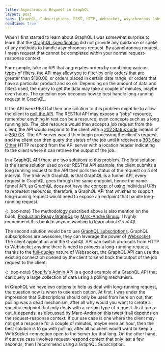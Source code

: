 ```yaml
---
title: Asynchronous Request in GraphQL
layout: post
tags: [GraphQL, Subscriptions, REST, HTTP, Websocket, Asynchronous Jobs]
readtime: true
---
```


When I first started to learn about GraphQL I was somewhat surprise to learn that the [GraphQL specification](https://spec.graphql.org/June2018/) did not provide any guidance or spoke of any methods to handle asynchronous request. By asynchronous request, I mean request that cannot be completed within your normal request-response context. 

For example, take an API that aggregates orders by combining various types of filters, the API may allow you to filter by only orders that are greater than $100.00, or orders placed in certain date range, or orders that have a particular product and so on. Depending on the amount of data and filters used, the query to get the data may take a couple of minutes, maybe even hours. The question now becomes how to best handle long-running request in GraphQL.

If the API were RESTful then one solution to this problem might be to allow the client to [poll the API](http://restalk-patterns.org/long-running-operation-polling.html). The RESTful API may expose a "jobs" resource, remember anything in rest can be a resource, even concepts such as a long running job. The jobs resource would then accept a job request from the client, the API would respond to the client with a [202 Status code](https://developer.mozilla.org/en-US/docs/Web/HTTP/Status/202) instead of a [200 OK](https://developer.mozilla.org/en-US/docs/Web/HTTP/Status/200). The API server would then begin processing the client's request, and the client can then query the status of the job until it receives a [303 See Other](https://developer.mozilla.org/en-US/docs/Web/HTTP/Status/303) HTTP respond from the API server with a location header indicating to the client where it can retrieve the output of the job. 

In a GraphQL API there are two solutions to this problem. The first solution is the same solution used on our RESTful API example, the client submits a long running request to the API then polls the status of the request on a set interval. The trick with GraphQL is that GraphQL is a funnel API, every request in GraphQL goes through the same endpoint, hence the name funnel API, as GraphQL does not have the concept of using individual URIs to represent resources, therefore, a GraphQL API that whishes to support long-running request would need to expose an endpoint that handle long-running request.

{: .box-note} 
The methodology described above is also mention on the book, [Production Ready GraphQL](https://book.productionreadygraphql.com/) by [Marc-André Giroux](https://twitter.com/__xuorig__). I highly recommend this book to anyone wanting to learn about GraphQL.

The second solution would be to use [GraphQL subscriptions](https://www.apollographql.com/docs/react/data/subscriptions/). GraphQL subscriptions are awesome, they can leverage the power of [Websocket](https://developer.mozilla.org/en-US/docs/Web/API/WebSocket). The client application and the GraphQL API can switch protocols from HTTP to Websocket anytime there is need to process a long-running request, thanks to the [full-duplex](https://en.wikipedia.org/wiki/Duplex_(telecommunications)#FULL-DUPLEX) nature of Websocket, the GraphQL API can use the existing connection opened by the client to send back the output of the job request to the client.

{: .box-note} 
[Shopify's Admin API](https://shopify.dev/tutorials/perform-bulk-operations-with-admin-api) is a good example of a GraphQL API that can query a large collection of data using a polling mechanism.

In GraphQL we have two options to help us deal with long-running request, the question now is when to use each option. At first, I was under the impression that Subscriptions should only be used from here on out, that polling was a dead mechanism, after all why would you want to create a specific endpoint that only deals with a certain type of request. As it turns out, it depends, as discussed by Marc-André on [this](https://twitter.com/__xuorig__/status/1343297735596908546) tweet it all depends on the request-response context. If our use case is one where the client may not get a response for a couple of minutes, maybe even an hour, then the best solution is to go with polling, after all no client would want to keep a WebSocket connection open to the server for that long. On the other hand, if our use case involves request-respond context that only last a few seconds, then I recommend using a GraphQL Subscription.